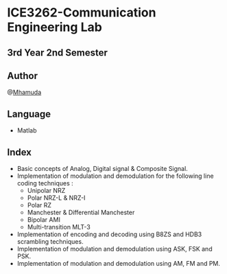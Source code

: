 # ICE3262-Communication Engineering Lab
## 3rd Year 2nd Semester
## Author
@[Mhamuda](https://github.com/Mhamuda)
## Language
- Matlab
## Index
- Basic concepts of Analog, Digital signal & Composite Signal.
- Implementation of modulation and demodulation for the following line coding techniques :
  - Unipolar NRZ
  - Polar NRZ-L & NRZ-I
  - Polar RZ
  - Manchester & Differential Manchester
  - Bipolar AMI
  - Multi-transition MLT-3
- Implementation of encoding and decoding using B8ZS and HDB3 scrambling techniques.
- Implementation of modulation and demodulation using ASK, FSK and PSK.
- Implementation of modulation and demodulation using AM, FM and PM.
